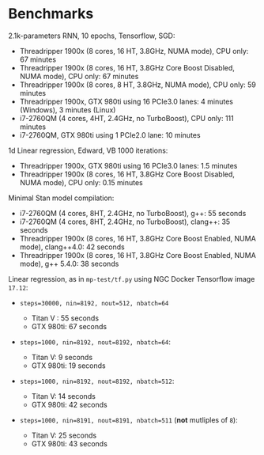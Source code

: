 # Benchmarks

2.1k-parameters RNN, 10 epochs, Tensorflow, SGD:

- Threadripper 1900x (8 cores, 16 HT, 3.8GHz, NUMA mode), CPU only: 67 minutes
- Threadripper 1900x (8 cores, 16 HT, 3.8GHz Core Boost Disabled, NUMA mode), CPU only: 67 minutes
- Threadripper 1900x (8 cores, 8 HT, 3.8GHz, NUMA mode), CPU only: 59 minutes
- Threadripper 1900x, GTX 980ti using 16 PCIe3.0 lanes: 4 minutes (Windows), 3 minutes (Linux)
- i7-2760QM (4 cores, 4HT, 2.4GHz, no TurboBoost), CPU only: 111 minutes
- i7-2760QM, GTX 980ti using 1 PCIe2.0 lane: 10 minutes

1d Linear regression, Edward, VB 1000 iterations:

- Threadripper 1900x, GTX 980ti using 16 PCIe3.0 lanes: 1.5 minutes
- Threadripper 1900x (8 cores, 16 HT, 3.8GHz Core Boost Disabled, NUMA mode), CPU only: 0.15 minutes

Minimal Stan model compilation:

- i7-2760QM (4 cores, 8HT, 2.4GHz, no TurboBoost), g++: 55 seconds
- i7-2760QM (4 cores, 8HT, 2.4GHz, no TurboBoost), clang++: 35 seconds
- Threadripper 1900x (8 cores, 16 HT, 3.8GHz Core Boost Enabled, NUMA mode), clang++4.0: 42 seconds
- Threadripper 1900x (8 cores, 16 HT, 3.8GHz Core Boost Enabled, NUMA mode), g++ 5.4.0: 38 seconds

Linear regression, as in `mp-test/tf.py` using NGC Docker Tensorflow image `17.12`:

- `steps=30000, nin=8192, nout=512, nbatch=64`

  - Titan V : 55 seconds
  - GTX 980ti: 67 seconds
  
- `steps=1000, nin=8192, nout=8192, nbatch=64`:

  - Titan V: 9 seconds
  - GTX 980ti: 19 seconds

- `steps=1000, nin=8192, nout=8192, nbatch=512`:

  - Titan V: 14 seconds
  - GTX 980ti: 42 seconds
  
- `steps=1000, nin=8191, nout=8191, nbatch=511` (**not** mutliples of `8`):

  - Titan V: 25 seconds
  - GTX 980ti: 43 seconds
